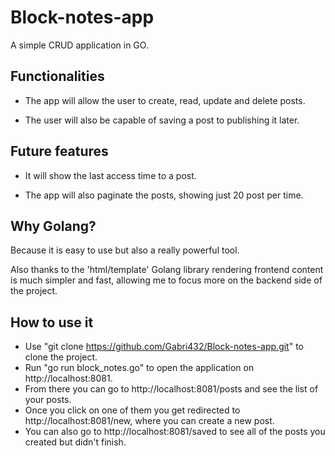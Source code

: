# Block-notes-app
A simple CRUD application in GO.

## Functionalities
* The app will allow the user to create, read, update and delete posts.

* The user will also be capable of saving a post to publishing it later.


## Future features
* It will show the last access time to a post.

* The app will also paginate the posts, showing just 20 post per time.

## Why Golang?
Because it is easy to use but also a really powerful tool.

Also thanks to the 'html/template' Golang library rendering frontend content is much simpler and fast, allowing me to focus more on the backend side of the project.

## How to use it
- Use "git clone https://github.com/Gabri432/Block-notes-app.git" to clone the project.
- Run "go run block_notes.go" to open the application on http://localhost:8081.
- From there you can go to http://localhost:8081/posts and see the list of your posts.
- Once you click on one of them you get redirected to http://localhost:8081/new, where you can create a new post.
- You can also go to http://localhost:8081/saved to see all of the posts you created but didn't finish.
